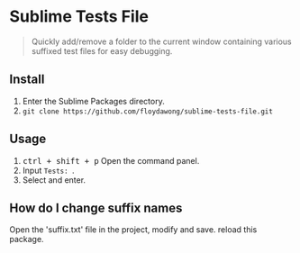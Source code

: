 # Sublime Tests File  
> Quickly add/remove a folder to the current window containing various suffixed test files for easy debugging.  


## Install  
1. Enter the Sublime Packages directory.  
2. `git clone https://github.com/floydawong/sublime-tests-file.git`  


## Usage  
1. <kbd>ctrl + shift + p</kbd> Open the command panel.  
2. Input `Tests: `.  
3. Select and enter.  


## How do I change suffix names  
Open the 'suffix.txt' file in the project, modify and save. reload this package.  
